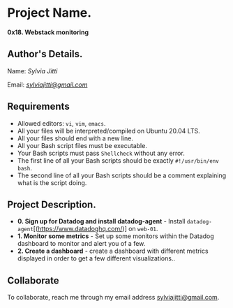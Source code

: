 # Project Name.
**0x18. Webstack monitoring**

## Author's Details.
Name: *Sylvia Jitti*

Email: *sylviajitti@gmail.com*


##  Requirements

*   Allowed editors: `vi`, `vim`, `emacs`.
*   All your files will be interpreted/compiled on Ubuntu 20.04 LTS.
*   All your files should end with a new line.
*   All your Bash script files must be executable.
*   Your Bash scripts must pass `Shellcheck` without any error.
*   The first line of all your Bash scripts should be exactly `#!/usr/bin/env bash`.
*   The second line of all your Bash scripts should be a comment explaining what is the script doing.


## Project Description.

* **0. Sign up for Datadog and install datadog-agent** - Install `datadog-agent`[(https://www.datadoghq.com/)] on `web-01`.
* **1. Monitor some metrics** - Set up some monitors within the Datadog dashboard to monitor and alert you of a few.
* **2. Create a dashboard** - create a dashboard with different metrics displayed in order to get a few different visualizations..


## Collaborate

To collaborate, reach me through my email address sylviajitti@gmail.com.

